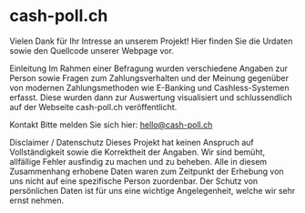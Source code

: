 # cash-poll.ch

Vielen Dank für Ihr Intresse an unserem Projekt! Hier finden Sie die Urdaten sowie den Quellcode unserer Webpage vor. 

Einleitung
Im Rahmen einer Befragung wurden verschiedene Angaben zur Person sowie Fragen zum Zahlungsverhalten und der Meinung gegenüber von modernen Zahlungsmethoden wie E-Banking und Cashless-Systemen erfasst. Diese wurden dann zur Auswertung visualisiert und schlussendlich auf der Webseite cash-poll.ch veröffentlicht. 

Kontakt
Bitte melden Sie sich hier: hello@cash-poll.ch

Disclaimer / Datenschutz
Dieses Projekt hat keinen Anspruch auf Vollständigkeit sowie die Korrektheit der Angaben. Wir sind bemüht, allfällige Fehler ausfindig zu machen und zu beheben. 
Alle in diesem Zusammenhang erhobene Daten waren zum Zeitpunkt der Erhebung von uns nicht auf eine spezifische Person zuordenbar. Der Schutz von persönlichen Daten ist für uns eine wichtige Angelegenheit, welche wir sehr ernst nehmen.  

